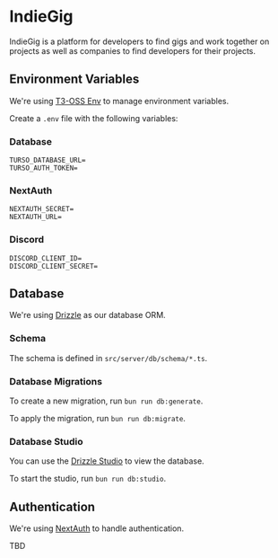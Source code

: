 # IndieGig

IndieGig is a platform for developers to find gigs and work together on projects as well as companies to find developers for their projects.

## Environment Variables

We're using [T3-OSS Env](https://github.com/t3-oss/env-nextjs) to manage environment variables.

Create a `.env` file with the following variables:

### Database
```
TURSO_DATABASE_URL=
TURSO_AUTH_TOKEN=
```

### NextAuth
```
NEXTAUTH_SECRET=
NEXTAUTH_URL=
```

### Discord
```
DISCORD_CLIENT_ID=
DISCORD_CLIENT_SECRET=
```

## Database

We're using [Drizzle](https://orm.drizzle.team/) as our database ORM.

### Schema

The schema is defined in `src/server/db/schema/*.ts`.

### Database Migrations

To create a new migration, run `bun run db:generate`.

To apply the migration, run `bun run db:migrate`.

### Database Studio

You can use the [Drizzle Studio](https://orm.drizzle.team/studio) to view the database.

To start the studio, run `bun run db:studio`.


## Authentication

We're using [NextAuth](https://next-auth.js.org/) to handle authentication.

TBD